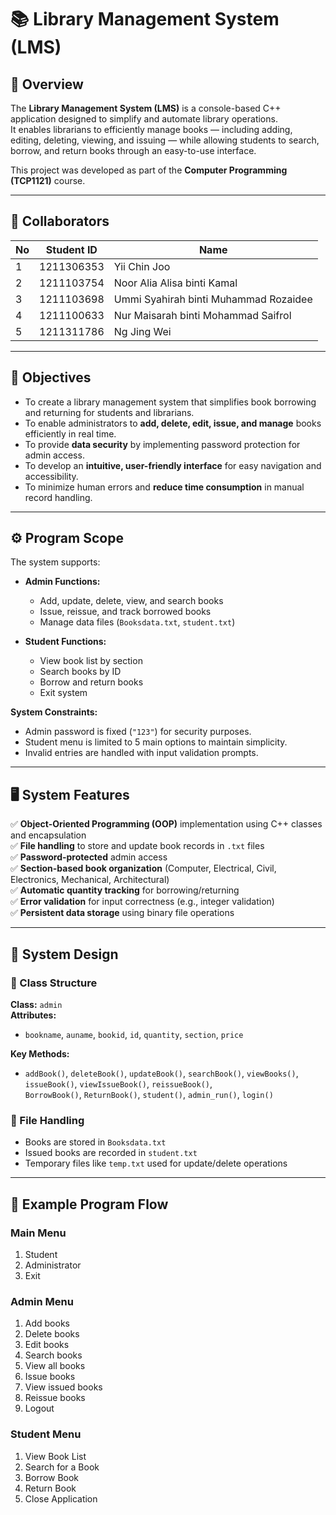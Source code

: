 # 📚 Library Management System (LMS)

## 📘 Overview
The **Library Management System (LMS)** is a console-based C++ application designed to simplify and automate library operations.  
It enables librarians to efficiently manage books — including adding, editing, deleting, viewing, and issuing — while allowing students to search, borrow, and return books through an easy-to-use interface.

This project was developed as part of the **Computer Programming (TCP1121)** course.

---

## 👥 Collaborators

| No | Student ID | Name 
|----|-------------|------
| 1 | 1211306353 | Yii Chin Joo 
| 2 | 1211103754 | Noor Alia Alisa binti Kamal 
| 3 | 1211103698 | Ummi Syahirah binti Muhammad Rozaidee 
| 4 | 1211100633 | Nur Maisarah binti Mohammad Saifrol 
| 5 | 1211311786 | Ng Jing Wei  

---

## 🎯 Objectives

- To create a library management system that simplifies book borrowing and returning for students and librarians.  
- To enable administrators to **add, delete, edit, issue, and manage** books efficiently in real time.  
- To provide **data security** by implementing password protection for admin access.  
- To develop an **intuitive, user-friendly interface** for easy navigation and accessibility.  
- To minimize human errors and **reduce time consumption** in manual record handling.

---

## ⚙️ Program Scope

The system supports:
- **Admin Functions:**  
  - Add, update, delete, view, and search books  
  - Issue, reissue, and track borrowed books  
  - Manage data files (`Booksdata.txt`, `student.txt`)  

- **Student Functions:**  
  - View book list by section  
  - Search books by ID  
  - Borrow and return books  
  - Exit system  

**System Constraints:**
- Admin password is fixed (`"123"`) for security purposes.  
- Student menu is limited to 5 main options to maintain simplicity.  
- Invalid entries are handled with input validation prompts.  

---

## 🖥️ System Features

✅ **Object-Oriented Programming (OOP)** implementation using C++ classes and encapsulation  
✅ **File handling** to store and update book records in `.txt` files  
✅ **Password-protected** admin access  
✅ **Section-based book organization** (Computer, Electrical, Civil, Electronics, Mechanical, Architectural)  
✅ **Automatic quantity tracking** for borrowing/returning  
✅ **Error validation** for input correctness (e.g., integer validation)  
✅ **Persistent data storage** using binary file operations  

---

## 🧩 System Design

### 🔸 Class Structure
**Class:** `admin`  
**Attributes:**  
- `bookname`, `auname`, `bookid`, `id`, `quantity`, `section`, `price`

**Key Methods:**
- `addBook()`, `deleteBook()`, `updateBook()`, `searchBook()`, `viewBooks()`,  
  `issueBook()`, `viewIssueBook()`, `reissueBook()`,  
  `BorrowBook()`, `ReturnBook()`, `student()`, `admin_run()`, `login()`

### 🔸 File Handling
- Books are stored in `Booksdata.txt`
- Issued books are recorded in `student.txt`
- Temporary files like `temp.txt` used for update/delete operations  

---

## 🧮 Example Program Flow

### **Main Menu**

1. Student
2. Administrator
3. Exit

### **Admin Menu**

1. Add books
2. Delete books
3. Edit books
4. Search books
5. View all books
6. Issue books
7. View issued books
8. Reissue books
9. Logout

### **Student Menu**

1. View Book List
2. Search for a Book
3. Borrow Book
4. Return Book
5. Close Application

